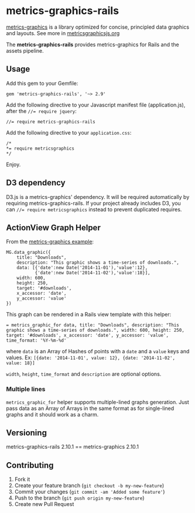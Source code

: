 metrics-graphics-rails
============

[metrics-graphics](https://github.com/mozilla/metrics-graphics) is a library optimized for concise, principled data graphics and layouts. See more in [metricsgraphicsjs.org](http://metricsgraphicsjs.org)

The **metrics-graphics-rails** provides metrics-graphics for Rails and the assets pipeline.

## Usage

Add this gem to your Gemfile:

    gem 'metrics-graphics-rails', '~> 2.9'

Add the following directive to your Javascript manifest file (application.js), after the `//= require jquery`:

    //= require metrics-graphics-rails

Add the following directive to your `application.css`:

    /*
    *= require metricsgraphics
    */

Enjoy.

## D3 dependency

D3.js is a metrics-graphics' dependency. It will be required automatically by requiring metrics-graphics-rails. If your project already includes D3, you can ``//= require metricsgraphics`` instead to prevent duplicated requires.

## ActionView Graph Helper

From the [metrics-graphics example](http://metricsgraphicsjs.org/):

    MG.data_graphic({
        title: "Downloads",
        description: "This graphic shows a time-series of downloads.",
        data: [{'date':new Date('2014-11-01'),'value':12},
               {'date':new Date('2014-11-02'),'value':18}],
        width: 600,
        height: 250,
        target: '#downloads',
        x_accessor: 'date',
        y_accessor: 'value'
    })

This graph can be rendered in a Rails view template with this helper:

    = metrics_graphic_for data, title: "Downloads", description: "This graphic shows a time-series of downloads.", width: 600, height: 250, target: '#downloads', x_accessor: 'date', y_accessor: 'value', time_format: '%Y-%m-%d'

where ``data`` is an Array of Hashes of points with a ``date`` and a ``value`` keys and values. Ex: ``[{date: '2014-11-01', value: 12}, {date: '2014-11-02', value: 18}]``

`width`, `height`, `time_format` and `description` are optional options.

### Multiple lines

`metrics_graphic_for` helper supports multiple-lined graphs generation. Just pass data as an Array of Arrays in the same format as for single-lined graphs and it should work as a charm.

## Versioning

metrics-graphics-rails 2.10.1 == metrics-graphics 2.10.1

## Contributing

1. Fork it
2. Create your feature branch (`git checkout -b my-new-feature`)
3. Commit your changes (`git commit -am 'Added some feature'`)
4. Push to the branch (`git push origin my-new-feature`)
5. Create new Pull Request
